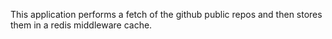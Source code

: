 This application performs a fetch of the github public repos and then stores them in a redis middleware cache.
